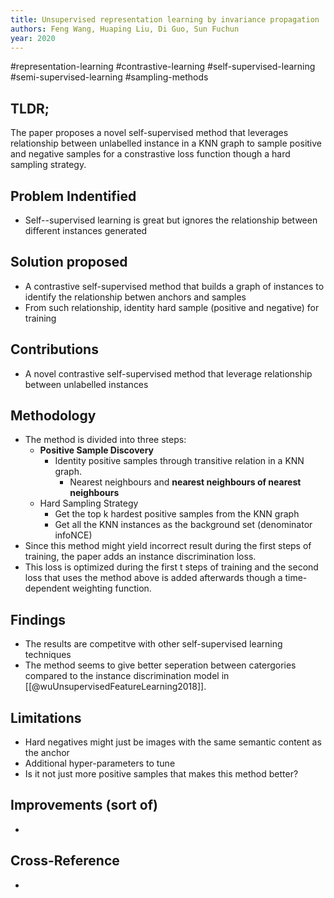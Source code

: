 ```yaml
---
title: Unsupervised representation learning by invariance propagation
authors: Feng Wang, Huaping Liu, Di Guo, Sun Fuchun
year: 2020
---
```


#representation-learning #contrastive-learning #self-supervised-learning  #semi-supervised-learning  #sampling-methods 

## TLDR;
The paper proposes a novel self-supervised method that leverages relationship between unlabelled instance in a KNN graph to sample positive and negative samples for a constrastive loss function though a hard sampling strategy.

## Problem Indentified
- Self--supervised learning is great but ignores the relationship between different instances generated

## Solution proposed 
- A contrastive self-supervised method that builds a graph of instances to identify the relationship betwen anchors and samples
- From such relationship, identity hard sample (positive and negative) for training

## Contributions
- A novel contrastive self-supervised method that leverage relationship between unlabelled instances

## Methodology
- The method is divided into three steps:
	- **Positive Sample Discovery**
		- Identity positive samples through transitive relation in a KNN graph.
			- Nearest neighbours and **nearest neighbours of nearest neighbours**
	- Hard Sampling Strategy
		- Get the top k hardest positive samples from the KNN graph
		- Get all the KNN instances as the background set (denominator infoNCE) 
- Since this method might yield incorrect result during the first steps of training, the paper adds an instance discrimination loss.
- This loss is optimized during the first t steps of training and the second loss that uses the method above is added afterwards though a time-dependent weighting function.


## Findings
- The results are competitve with other  self-supervised learning techniques
- The method seems to give better seperation between catergories compared to the instance discrimination model in [[@wuUnsupervisedFeatureLearning2018]].

## Limitations
- Hard negatives might just be images with the same semantic content as the anchor
- Additional hyper-parameters to tune
- Is it not just more positive samples that makes this method better?

## Improvements (sort of)
- 

## Cross-Reference
- 


